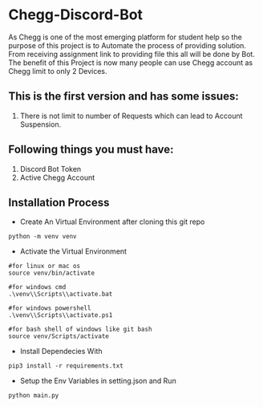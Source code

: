 # Chegg-Discord-Bot
As Chegg is one of the most emerging platform for student help so the purpose of this project is to Automate the process of providing solution. From receiving assignment link to providing file this all will be done by Bot. The benefit of this Project is now many people can use Chegg account as Chegg limit to only 2 Devices.

## This is the first version and has some issues:

1. There is not limit to number of Requests which can lead to Account Suspension.

## Following things you must have:

1. Discord Bot Token
2. Active Chegg Account

## Installation Process
- Create An Virtual Environment after cloning this git repo
```python3
python -m venv venv
```
- Activate the Virtual Environment
```python3
#for linux or mac os
source venv/bin/activate

#for windows cmd
.\venv\\Scripts\\activate.bat

#for windows powershell
.\venv\\Scripts\\activate.ps1

#for bash shell of windows like git bash
source venv/Scripts/activate
```

- Install Dependecies With
```python3
pip3 install -r requirements.txt
```

- Setup the Env Variables in setting.json and Run
```bash
python main.py
```
